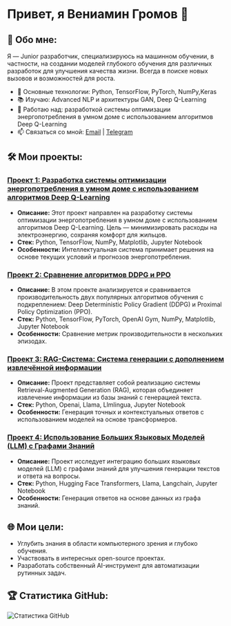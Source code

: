 # Привет, я Вениамин Громов 👋

## 🚀 Обо мне:
Я — Junior разработчик, специализируюсь на машинном обучении, в частности, на создании моделей глубокого обучения для различных разработок для улучшения качества жизни. Всегда в поиске новых вызовов и возможностей для роста.

- 🌟 Основные технологии: Python, TensorFlow, PyTorch, NumPy,Keras  
- 📚 Изучаю: Advanced NLP и архитектуры GAN, Deep Q-Learning  
- 💼 Работаю над: разработкой системы оптимизации энергопотребления в умном доме с использованием алгоритмов Deep Q-Learning 
- 📫 Связаться со мной: [Email](mailto:gromovveniamin7@gmail.com) | [Telegram](https://t.me/proffM0riarty)

## 🛠️ Мои проекты:
### [Проект 1: Разработка системы оптимизации энергопотребления в умном доме с использованием алгоритмов Deep Q-Learning](https://github.com/VenGr0/Smart-home-using-Deep-Q-Learning-algorithms)
- **Описание:** Этот проект направлен на разработку системы оптимизации энергопотребления в умном доме с использованием алгоритмов Deep Q-Learning. Цель — минимизировать расходы на электроэнергию, сохраняя комфорт для жильцов. 
- **Стек:** Python, TensorFlow, NumPy, Matplotlib, Jupyter Notebook 
- **Особенности:** Интеллектуальная система принимает решения на основе текущих условий и прогнозов энергопотребления.  

### [Проект 2: Сравнение алгоритмов DDPG и PPO](https://github.com/VenGr0/Comparison-of-DDPG-and-PPO)
- **Описание:** В этом проекте анализируется и сравнивается производительность двух популярных алгоритмов обучения с подкреплением: Deep Deterministic Policy Gradient (DDPG) и Proximal Policy Optimization (PPO). 
- **Стек:** Python, TensorFlow, PyTorch, OpenAI Gym, NumPy, Matplotlib, Jupyter Notebook
- **Особенности:** Сравнение метрик производительности в нескольких эпизодах.

### [Проект 3: RAG-Система: Система генерации с дополнением извлечённой информации](https://github.com/VenGr0/RAG-system)
- **Описание:** Проект представляет собой реализацию системы Retrieval-Augmented Generation (RAG), которая объединяет извлечение информации из базы знаний с генерацией текста.
- **Стек:** Python, Openai, Llama, Llmlingua, Jupyter Notebook
- **Особенности:** Генерация точных и контекстуальных ответов с использованием моделей на основе трансформеров.

### [Проект 4: Использование Больших Языковых Моделей (LLM) с Графами Знаний](https://github.com/VenGr0/LLM_with_KnowledgeGraph)
- **Описание:** Проект исследует интеграцию больших языковых моделей (LLM) с графами знаний для улучшения генерации текстов и ответа на вопросы.
- **Стек:** Python, Hugging Face Transformers, Llama, Langchain, Jupyter Notebook
- **Особенности:** Генерация ответов на основе данных из графа знаний. 

## 🌐 Мои цели:
- Углубить знания в области компьютерного зрения и глубоко обучения.  
- Участвовать в интересных open-source проектах.  
- Разработать собственный AI-инструмент для автоматизации рутинных задач.

## 🏆 Статистика GitHub:
![Статистика GitHub](https://github-readme-stats.vercel.app/api?username=VenGr0&show_icons=true&theme=dark)
